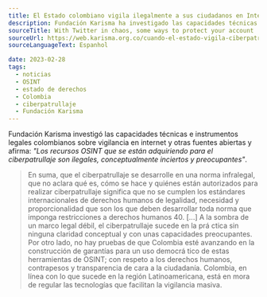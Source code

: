 ```yaml
---
title: El Estado colombiano vigila ilegalmente a sus ciudadanos en Internet, según informe de Fundación Karisma.
description: Fundación Karisma ha investigado las capacidades técnicas e instrumentos legales de Colombia sobre vigilancia en internet y afirma que son ilegales y preocupantes.
sourceTitle: With Twitter in chaos, some ways to protect your account
sourceUrl: https://web.karisma.org.co/cuando-el-estado-vigila-ciberpatrullaje-y-osint-en-colombia/
sourceLanguageText: Espanhol

date: 2023-02-28
tags: 
  - noticias
  - OSINT
  - estado de derechos
  - Colombia
  - ciberpatrullaje
  - Fundación Karisma
---
```


Fundación Karisma investigó las capacidades técnicas e instrumentos legales colombianos sobre vigilancia en internet y otras fuentes abiertas y afirma:
_"Los recursos OSINT que se están adquiriendo para el ciberpatrullaje son ilegales, conceptualmente inciertos y preocupantes"_.

> En suma, que el ciberpatrullaje se desarrolle en una norma infralegal, que no aclara qué es, cómo se hace y quiénes están autorizados para realizar ciberpatrullaje significa que no se cumplen los
estándares internacionales de derechos humanos de legalidad, necesidad y proporcionalidad que son los que deben desarrollar toda norma que imponga restricciones a derechos humanos 40.
> [...]  A la sombra de un marco legal débil, el ciberpatrullaje sucede en la prá ctica sin ninguna claridad conceptual y con unas capacidades preocupantes.
> Por otro lado, no hay pruebas de que Colombia esté avanzando en la construcción de garantías para un uso democrá tico de estas herramientas de OSINT; con respeto a los derechos
humanos, contrapesos y transparencia de cara a la ciudadanía. Colombia, en línea con lo que sucede en la región Latinoamericana, está en mora de regular las tecnologías que facilitan la vigilancia masiva.
